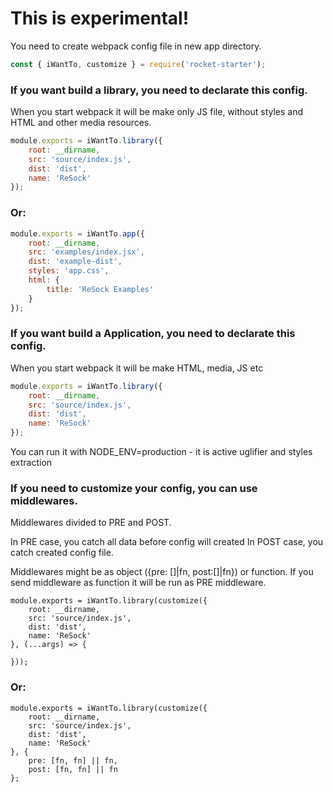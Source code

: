 # This is experimental!

You need to create webpack config file in new app directory.

```jsx
const { iWantTo, customize } = require('rocket-starter');
```
### If you want build a library, you need to declarate this config.
When you start webpack it will be make only JS file, without styles and HTML and other media resources.
```jsx
module.exports = iWantTo.library({
    root: __dirname,
    src: 'source/index.js',
    dist: 'dist',
    name: 'ReSock'
});
```
### Or:
```jsx
module.exports = iWantTo.app({
    root: __dirname,
    src: 'examples/index.jsx',
    dist: 'example-dist',
    styles: 'app.css',
    html: {
        title: 'ReSock Examples'
    }
});
```
### If you want build a Application, you need to declarate this config.
When you start webpack it will be make HTML, media, JS etc
```jsx
module.exports = iWantTo.library({
    root: __dirname,
    src: 'source/index.js',
    dist: 'dist',
    name: 'ReSock'
});
```
You can run it with NODE_ENV=production - it is active uglifier and styles extraction

### If you need to customize your config, you can use middlewares.

Middlewares divided to PRE and POST.

In PRE case, you catch all data before config will created
In POST case, you catch created config file.

Middlewares might be as object ({pre: []|fn, post:[]|fn}) or function.
If you send middleware as function it will be run as PRE middleware.
```
module.exports = iWantTo.library(customize({
    root: __dirname,
    src: 'source/index.js',
    dist: 'dist',
    name: 'ReSock'
}, (...args) => {

}));
```
### Or:
```
module.exports = iWantTo.library(customize({
    root: __dirname,
    src: 'source/index.js',
    dist: 'dist',
    name: 'ReSock'
}, {
    pre: [fn, fn] || fn,
    post: [fn, fn] || fn
};
```